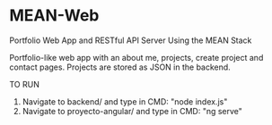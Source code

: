 # MEAN-Web
Portfolio Web App and RESTful API Server Using the MEAN Stack
 
 Portfolio-like web app with an about me, projects, create project and contact pages.
 Projects are stored as JSON in the backend.

TO RUN
1. Navigate to backend/ and type in CMD: "node index.js"
2. Navigate to proyecto-angular/ and type in CMD: "ng serve"
